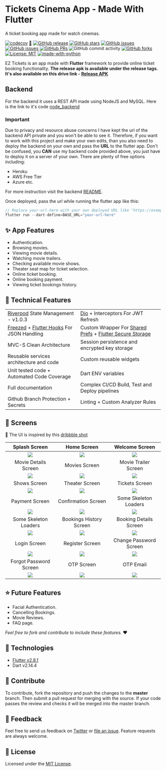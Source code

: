 # Tickets Cinema App - Made With Flutter #
A ticket booking app made for watch cinemas.

[![codecov]](https://codecov.io/gh/mushlihun/ticketbook) [🚀](https://github.com/mushlihun/ticketbook/actions/workflows/PR-merge-build-release.yaml) [![GitHub release]](https://github.com/mushlihun/ticketbook/releases) [![GitHub stars]](https://github.com/mushlihun/ticketbook/stargazers) [![GitHub issues]](https://github.com/mushlihun/ticketbook/issues) [![GitHub issues](https://img.shields.io/github/issues-closed/mushlihun/ticketbook?color=brightgreen)](https://github.com/mushlihun/ticketbook/issues?q=is%3Aissue+is%3Aclosed) [![GitHub PRs](https://img.shields.io/github/issues-pr-closed/mushlihun/ticketbook?color=blueviolet)](https://github.com/mushlihun/ticketbook/pulls?q=is%3Apr+is%3Aclosed) ![GitHub commit activity](https://img.shields.io/github/commit-activity/m/mushlihun/ticketbook) [![GitHub forks](https://img.shields.io/github/forks/mushlihun/ticketbook?color=yellow)](https://github.com/mushlihun/ticketbook/network) [![License: MIT](https://img.shields.io/github/license/mushlihun/ticketbook)](https://github.com/mushlihun/ticketbook/blob/master/LICENSE) [![made-with-python](https://img.shields.io/badge/Made%20With-Flutter-blue)](https://flutter.dev/)

EZ Tickets is an app made with **Flutter** framework to provide online ticket booking functionality.
**The release apk is available under the release tags. It's also available on this drive link - [Release APK]**

## Backend
For the backend it uses a REST API made using NodeJS and MySQL. Here is the link to it's code [node_backend]

### Important
Due to privacy and resource abuse concerns I have kept the url of the backend API private and you won't be able to see it. Therefore, if you want to work with this project and make your own edits, than you also need to deploy the backend on your own and pass the **URL** to the flutter app. 
Don't be confused, you **CAN** use my backend code provided above, you just have to deploy it on a server of your own. There are plenty of free options including:
 - Heroku
 - AWS Free Tier
 - Azure etc.

For more instruction visit the backend [README](https://github.com/mushlihun/ticketbook/blob/master/nodebackend/README.md#rocket-deployement).


Once deployed, pass the url while running the flutter app like this:

```dart
// Replace your-url-here with your own deployed URL like "https://example.com/api/v1"
flutter run --dart-define=BASE_URL="your-url-here"
```

## :sparkles: App Features

- Authentication.
- Browsing movies.
- Viewing movie details.
- Watching movie trailers.
- Checking available movie shows.
- Theater seat map for ticket selection.
- Online ticket booking.
- Online booking payment.
- Viewing ticket bookings history.

## :wrench: Technical Features

<table>
    <tr>
        <td><a href="https://pub.dev/packages/riverpod">Riverpod</a> State Management - v1.0.3</td>
        <td><a href="https://pub.dev/packages/dio">Dio</a> + Interceptors For JWT Refresh</td>
    </tr>
    <tr>
        <td><a href="https://pub.dev/packages/freezed">Freezed</a> + <a href="https://pub.dev/packages/flutter_hooks">Flutter Hooks</a> For JSON Handling</td>
        <td>Custom Wrapper For <a href="https://pub.dev/packages/shared_preferences">Shared Prefs</a> + <a href="https://pub.dev/packages/flutter_secure_storage">Flutter Secure Storage</a></td>
    </tr>
    <tr>
        <td>MVC-S Clean Architecture</td>
        <td>Session persistence and encrypted key storage</td>
    </tr>
    <tr>
        <td>Reusable services architecture and code</td>
        <td>Custom reusable widgets</td>
    </tr>
    <tr>
        <td>Unit tested code + Automated Code Coverage</td>
        <td>Dart ENV variables</td>
    </tr>
    <tr>
        <td>Full documentation</td>
        <td>Complex CI/CD Build, Test and Deploy pipelines</td>
    </tr>
    <tr>
        <td>Github Branch Protection + Secrets</td>
        <td>Linting + Custom Analyzer Rules</td>
    </tr>
</table>

## :iphone: Screens
:art: The UI is inspired by this [dribbble shot]

Splash Screen | Home Screen | Welcome Screen |
:------------:|:-----------:|:--------------:|
![](splash_screen.jpg) | ![](home_screen.jpg) | ![](welcome_screen.jpg)
Movie Details Screen | Movies Screen | Movie Trailer Screen |
![](movie_details_screen.jpg) | ![](movies_screen.jpg) | ![](trailer_screen.jpg)
Shows Screen | Theater Screen | Tickets Screen |
![](shows_screen.jpg) | ![](theater_screen.jpg) | ![](tickets_screen.jpg)
Payment Screen | Confirmation Screen | Some Skeleton Loaders |
![](payment_screen.jpg) | ![](booking_done_Screen.jpg) | ![](bookings_history_skeleton.jpg)
Some Skeleton Loaders | Bookings History Screen | Booking Details Screen |
![](bookings_history_skeleton.jpg) | ![](bookings_history_screen.jpg) | ![](booking_details_screen.jpg)
Login Screen | Register Screen | Change Password Screen |
![](login_screen.jpg) | ![](register_screen.jpg) | ![](change_password_screen.jpg)
Forgot Password Screen | OTP Screen | OTP Email |
![](forgot_password_screen.jpg) | ![](otp_screen.jpg) | ![](otp_email.jpg)

## ⭐ Future Features

- Facial Authentication.
- Cancelling Bookings.
- Movie Reviews.
- FAQ page.

*Feel free to fork and contribute to include these features.* ❤︎

## 🚀 Technologies

- [Flutter v2.8.1]
- Dart v2.14.4

## 🤝 Contribute

To contribute, fork the repository and push the changes to the **master** branch. Then submit a pull request for merging with the source. If your code passes the review and checks it will be merged into the master branch.

## 💬 Feedback

Feel free to send us feedback on [Twitter] or [file an issue]. Feature requests are always welcome.

## 📝 License

Licensed under the [MIT License].

[//]: # (These are reference links used in the body of this note and get stripped out when the markdown processor does its job. There is no need to format nicely because it shouldn't be seen. Thanks SO - http://stackoverflow.com/questions/4823468/store-comments-in-markdown-syntax)

[Github issues]: <https://img.shields.io/github/issues/mushlihun/ticketbook?color=red>
[GitHub stars]: <https://img.shields.io/github/stars/mushlihun/ticketbook?color=orange>
[GitHub release]: <https://img.shields.io/github/release/mushlihun/ticketbook?color=blue>
[Generate Updated Goldens]: <https://github.com/mushlihun/ticketbook/actions/workflows/PR-generate-goldens.yaml/badge.svg>
[Pull Request Labeler]: <https://github.com/mushlihun/ticketbook/actions/workflows/label.yaml/badge.svg>
[Test PR and Push]: <https://github.com/mushlihun/ticketbook/actions/workflows/PR-open-test-build.yaml/badge.svg>
[Build Release APK]: <https://github.com/mushlihun/ticketbook/actions/workflows/PR-merge-build-release.yaml/badge.svg>
[codecov]: <https://codecov.io/gh/mushlihun/ticketbook/branch/master/graph/badge.svg?token=1AL3LTIQE7>
[dribbble shot]: <https://dribbble.com/shots/8257559-Movie-2-0>
[Release APK]: <https://drive.google.com/file/d/1n1NLNaKK58IyZHnq1ehFZvzZLKmsKjtv/view?usp=sharing->
[node_backend]: <https://github.com/mushlihun/ticketbook/tree/master/nodebackend>
[Flutter v2.8.1]: <https://storage.googleapis.com/flutter_infra_release/releases/stable/windows/flutter_windows_2.8.1-stable.zip>
[Twitter]: <https://twitter.com/AbdurRafaySale2>
[file an issue]: <https://github.com/mushlihun/ticketbook/issues/new>
[MIT License]: <./LICENSE>

